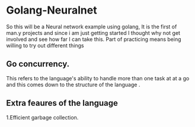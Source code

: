 # Golang-Neuralnet
So this will be a Neural network example using golang, It is the first of man.y projects and since i am just getting 
started I thought why not get involved and see how far I can take this. 
Part of practicing means being willing to try out different things 

## Go concurrency.
This refers to the language's ability to handle more than one task at at a go and this comes
down to the structure of the language . 
## Extra feaures of the language 
1.Efficient garbage collection.

